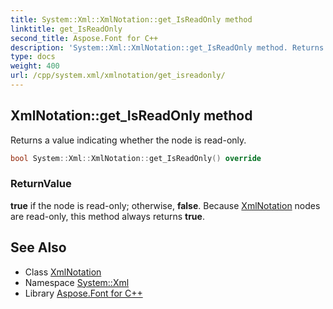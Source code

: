 ```yaml
---
title: System::Xml::XmlNotation::get_IsReadOnly method
linktitle: get_IsReadOnly
second_title: Aspose.Font for C++
description: 'System::Xml::XmlNotation::get_IsReadOnly method. Returns a value indicating whether the node is read-only in C++.'
type: docs
weight: 400
url: /cpp/system.xml/xmlnotation/get_isreadonly/
---
```

## XmlNotation::get_IsReadOnly method


Returns a value indicating whether the node is read-only.

```cpp
bool System::Xml::XmlNotation::get_IsReadOnly() override
```


### ReturnValue

**true** if the node is read-only; otherwise, **false**. Because [XmlNotation](../) nodes are read-only, this method always returns **true**.

## See Also

* Class [XmlNotation](../)
* Namespace [System::Xml](../../)
* Library [Aspose.Font for C++](../../../)
